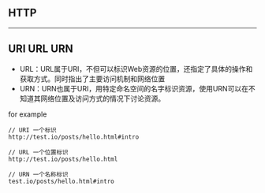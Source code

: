 ## HTTP

---

## URI URL URN

- URL：URL属于URI，不但可以标识Web资源的位置，还指定了具体的操作和获取方式。同时指出了主要访问机制和网络位置
- URN：URN也属于URI，用特定命名空间的名字标识资源，使用URN可以在不知道其网络位置及访问方式的情况下讨论资源。

for example

```
// URI 一个标识
http://test.io/posts/hello.html#intro

// URL 一个位置标识
http://test.io/posts/hello.html

// URN 一个名称标识
test.io/posts/hello.html#intro
```


